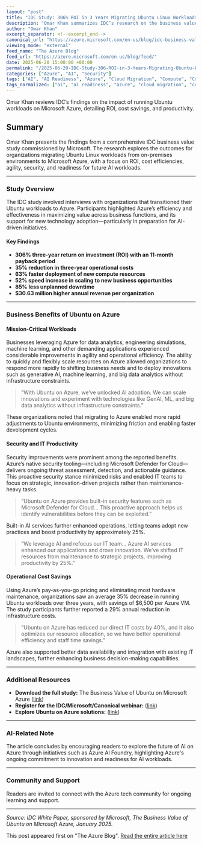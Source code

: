 ```yaml
---
layout: "post"
title: "IDC Study: 306% ROI in 3 Years Migrating Ubuntu Linux Workloads to Microsoft Azure"
description: "Omar Khan summarizes IDC’s research on the business value of migrating Ubuntu Linux workloads to Microsoft Azure. The study reports significant benefits, including a 306% three-year ROI, cost reductions, improved agility, stronger security, support for AI readiness, and enhanced operational efficiency. The findings are based on interviews with organizations that leveraged Azure for mission-critical Ubuntu environments."
author: "Omar Khan"
excerpt_separator: <!--excerpt_end-->
canonical_url: "https://azure.microsoft.com/en-us/blog/idc-business-value-study-a-306-roi-within-3-years-using-ubuntu-linux-on-azure/"
viewing_mode: "external"
feed_name: "The Azure Blog"
feed_url: "https://azure.microsoft.com/en-us/blog/feed/"
date: 2025-06-20 15:00:00 +00:00
permalink: "/2025-06-20-IDC-Study-306-ROI-in-3-Years-Migrating-Ubuntu-Linux-Workloads-to-Microsoft-Azure.html"
categories: ["Azure", "AI", "Security"]
tags: ["AI", "AI Readiness", "Azure", "Cloud Migration", "Compute", "Cost Reduction", "IDC Study", "Linux Virtual Machines", "Microsoft Azure", "News", "Operational Efficiency", "ROI", "Scalability", "Security", "Ubuntu"]
tags_normalized: ["ai", "ai readiness", "azure", "cloud migration", "compute", "cost reduction", "idc study", "linux virtual machines", "microsoft azure", "news", "operational efficiency", "roi", "scalability", "security", "ubuntu"]
---
```


Omar Khan reviews IDC’s findings on the impact of running Ubuntu workloads on Microsoft Azure, detailing ROI, cost savings, and productivity.<!--excerpt_end-->

## Summary

Omar Khan presents the findings from a comprehensive IDC business value study commissioned by Microsoft. The research explores the outcomes for organizations migrating Ubuntu Linux workloads from on-premises environments to Microsoft Azure, with a focus on ROI, cost efficiencies, agility, security, and readiness for future AI workloads.

---

### Study Overview

The IDC study involved interviews with organizations that transitioned their Ubuntu workloads to Azure. Participants highlighted Azure’s efficiency and effectiveness in maximizing value across business functions, and its support for new technology adoption—particularly in preparation for AI-driven initiatives.

#### Key Findings

- **306% three-year return on investment (ROI) with an 11-month payback period**
- **35% reduction in three-year operational costs**
- **63% faster deployment of new compute resources**
- **52% speed increase in scaling to new business opportunities**
- **85% less unplanned downtime**
- **$30.63 million higher annual revenue per organization**

---

### Business Benefits of Ubuntu on Azure

#### Mission-Critical Workloads

Businesses leveraging Azure for data analytics, engineering simulations, machine learning, and other demanding applications experienced considerable improvements in agility and operational efficiency. The ability to quickly and flexibly scale resources on Azure allowed organizations to respond more rapidly to shifting business needs and to deploy innovations such as generative AI, machine learning, and big data analytics without infrastructure constraints.

> “With Ubuntu on Azure, we’ve unlocked AI adoption. We can scale innovations and experiment with technologies like GenAI, ML, and big data analytics without infrastructure constraints.”

These organizations noted that migrating to Azure enabled more rapid adjustments to Ubuntu environments, minimizing friction and enabling faster development cycles.

#### Security and IT Productivity

Security improvements were prominent among the reported benefits. Azure’s native security tooling—including Microsoft Defender for Cloud—delivers ongoing threat assessment, detection, and actionable guidance. This proactive security stance minimized risks and enabled IT teams to focus on strategic, innovation-driven projects rather than maintenance-heavy tasks.

> “Ubuntu on Azure provides built-in security features such as Microsoft Defender for Cloud... This proactive approach helps us identify vulnerabilities before they can be exploited.”

Built-in AI services further enhanced operations, letting teams adopt new practices and boost productivity by approximately 25%.

> “We leverage AI and refocus our IT team... Azure AI services enhanced our applications and drove innovation. We’ve shifted IT resources from maintenance to strategic projects, improving productivity by 25%.”

#### Operational Cost Savings

Using Azure’s pay-as-you-go pricing and eliminating most hardware maintenance, organizations saw an average 35% decrease in running Ubuntu workloads over three years, with savings of $6,500 per Azure VM. The study participants further reported a 29% annual reduction in infrastructure costs.

> “Ubuntu on Azure has reduced our direct IT costs by 40%, and it also optimizes our resource allocation, so we have better operational efficiency and staff time savings.”

Azure also supported better data availability and integration with existing IT landscapes, further enhancing business decision-making capabilities.

---

### Additional Resources

- **Download the full study:** The Business Value of Ubuntu on Microsoft Azure ([link](https://aka.ms/IDCBVwhitepaper))
- **Register for the IDC/Microsoft/Canonical webinar:** ([link](https://aka.ms/IDCwebinar_Linux))
- **Explore Ubuntu on Azure solutions:** ([link](https://azure.microsoft.com/en-us/solutions/linux-on-azure/ubuntu/#overview))

---

### AI-Related Note

The article concludes by encouraging readers to explore the future of AI on Azure through initiatives such as Azure AI Foundry, highlighting Azure's ongoing commitment to innovation and readiness for AI workloads.

---

### Community and Support

Readers are invited to connect with the Azure tech community for ongoing learning and support.

---

*Source: IDC White Paper, sponsored by Microsoft, The Business Value of Ubuntu on Microsoft Azure, January 2025.*

This post appeared first on "The Azure Blog". [Read the entire article here](https://azure.microsoft.com/en-us/blog/idc-business-value-study-a-306-roi-within-3-years-using-ubuntu-linux-on-azure/)
